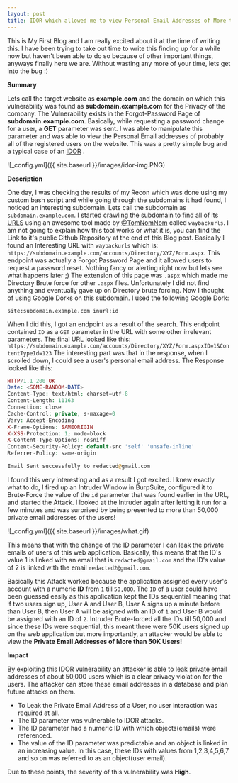 ```yaml
---
layout: post
title: IDOR which allowed me to view Personal Email Addresses of More than 50K Users! 
---
```



This is My First Blog and I am really excited about it at the time of writing this. I have been trying to take out time to write this finding up for a while now but haven't been able to do so because of other important things, anyways finally here we are. Without wasting any more of your time, lets get into the bug :)

**Summary**


Lets call the target website as **example.com** and the domain on which this vulnerability was found as **subdomain.example.com** for the Privacy of the company. The Vulnerability exists in the Forgot-Password Page of **subdomain.example.com**. Basically, while requesting a password change for a user,  a **GET** parameter was sent. I was able to manipulate this parameter and was able to view the Personal Email addresses of probably all of the registered users on the website. This was a pretty simple bug and a typical case of an [IDOR](https://portswigger.net/web-security/access-control/idor) .



![_config.yml]({{ site.baseurl }}/images/idor-img.PNG)


**Description**


One day, I was checking the results of my Recon which was done using my custom bash script and while going through the subdomains it had found, I noticed an interesting subdomain. Lets call the subdomain as `subdomain.example.com`. I started crawling the subdomain to find all of its [URLS](https://developer.mozilla.org/en-US/docs/Learn/Common_questions/What_is_a_URL) using an awesome tool made by [@TomNomNom](https://twitter.com/tomnomnom) called `waybackurls`. I am not going to explain how this tool works or what it is, you can find the Link to it's public Github Repository at the end of this Blog post. Basically I found an Interesting URL with `waybackurls` which is:
`https://subdomain.example.com/accounts/Directory/XYZ/Form.aspx`. This endpoint was actually a Forgot Password Page and it allowed users to request a password reset. Nothing fancy or alerting right now but lets see what happens later ;) The extension of this page was `.aspx` which made me Directory Brute force for other `.aspx` files. Unfortunately I did not find anything and eventually gave up on Directory brute forcing. Now I thought of using Google Dorks on this subdomain. I used the following Google Dork:


`site:subdomain.example.com inurl:id`


When I did this, I got an endpoint as a result of the search. This endpoint contained `ID` as a `GET` parameter in the URL with some other irrelevant parameters. The final URL looked like this: `https://subdomain.example.com/accounts/Directory/XYZ/Form.aspxID=1&ContentTypeId=123`
The interesting part was that in the response, when I scrolled down, I could see a user's personal email address. The Response looked like this:

```php
HTTP/1.1 200 OK
Date: <SOME-RANDOM-DATE>
Content-Type: text/html; charset=utf-8
Content-Length: 11163
Connection: close
Cache-Control: private, s-maxage=0
Vary: Accept-Encoding
X-Frame-Options: SAMEORIGIN
X-XSS-Protection: 1; mode=block
X-Content-Type-Options: nosniff
Content-Security-Policy: default-src 'self' 'unsafe-inline'
Referrer-Policy: same-origin

Email Sent successfully to redacted@gmail.com
```
I found this very interesting and as a result I got excited. I knew exactly what to do, I fired up an Intruder Window in BurpSuite, configured it to Brute-Force the value of the `id` parameter that was found earlier in the URL, and started the Attack. I looked at the Intruder again after letting it run for a few minutes and was surprised by being presented to more than 50,000 private email addresses of the users!

![_config.yml]({{ site.baseurl }}/images/what.gif)


This means that with the change of the ID parameter I can leak the private emails of users of this web application. Basically, this means that the ID's value 1 is linked with an email that is `redacted@gmail.com` and the ID's value of 2 is linked with the email `redacted2@gmail.com`.

Basically this Attack worked because the application assigned every user's account with a numeric **ID** from `1` till `50,000`. The `ID` of a user could have been guessed easily as this application kept the IDs sequential meaning that if two users sign up, User A and User B, User A signs up a minute before than User B, then User A will be asigned with an ID of `1` and User B would be assigned with an ID of `2`. Intruder Brute-forced all the IDs till 50,000 and since these IDs were sequential, this meant there were 50K users signed up on the web application but more importantly, an attacker would be able to view the **Private Email Addresses of More than 50K Users!** 


**Impact**


By exploiting this IDOR vulnerability an attacker is able to leak private email addresses of about 50,000 users which is a clear privacy violation for the users. The attacker can store these email addresses in a database and plan future attacks on them.

- To Leak the Private Email Address of a User, no user interaction was required at all.
- The ID parameter was vulnerable to IDOR attacks.
- The ID parameter had a numeric ID with which objects(emails) were referenced.
- The value of the ID parameter was predictable and an object is linked in an increasing value. In this case, these IDs with values from 1,2,3,4,5,6,7 and so on was referred to as an object(user email).

Due to these points, the severity of this vulnerability was **High**.
